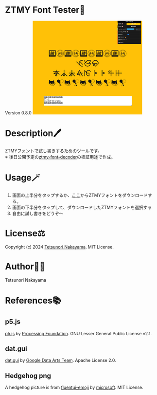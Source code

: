 # ZTMY Font Tester🦔
Version 0.8.0 
<img src="./images/keyVisual.png" width="360px"/>

# Description🖊️
ZTMYフォントで試し書きするためのツールです。  
※ 後日公開予定の[ztmy-font-decoder](https://github.com/tetunori/ztmy-font-decoder)の検証用途で作成。

# Usage🪄
1. 画面の上半分をタップするか、[ここ](https://zutomayo.net/font/)からZTMYフォントをダウンロードする。
2. 画面の下半分をタップして、ダウンロードしたZTMYフォントを選択する
3. 自由に試し書きをどうぞ～

# License⚖️
Copyright (c) 2024 [Tetsunori Nakayama](https://github.com/tetunori). MIT License.

# Author🧙‍♂️
Tetsunori Nakayama

# References📚
## p5.js
[p5.js](https://github.com/processing/p5.js) by [Processing Foundation](https://github.com/processing). GNU Lesser General Public License v2.1.

## dat.gui
[dat.gui](https://github.com/dataarts/dat.gui) by [Google Data Arts Team](https://github.com/dataarts). Apache License 2.0.

## Hedgehog png
A hedgehog picture is from [fluentui-emoji](https://github.com/microsoft/fluentui-emoji) by [microsoft](https://github.com/microsoft). MIT License.
